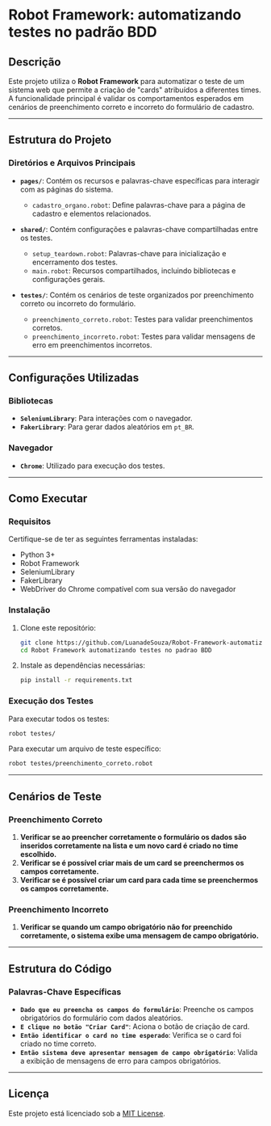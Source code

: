 # Robot Framework: automatizando testes no padrão BDD

## Descrição
Este projeto utiliza o **Robot Framework** para automatizar o teste de um sistema web que permite a criação de "cards" atribuídos a diferentes times. A funcionalidade principal é validar os comportamentos esperados em cenários de preenchimento correto e incorreto do formulário de cadastro.

---

## Estrutura do Projeto

### Diretórios e Arquivos Principais

- **`pages/`**: Contém os recursos e palavras-chave específicas para interagir com as páginas do sistema.
  - `cadastro_organo.robot`: Define palavras-chave para a página de cadastro e elementos relacionados.

- **`shared/`**: Contém configurações e palavras-chave compartilhadas entre os testes.
  - `setup_teardown.robot`: Palavras-chave para inicialização e encerramento dos testes.
  - `main.robot`: Recursos compartilhados, incluindo bibliotecas e configurações gerais.

- **`testes/`**: Contém os cenários de teste organizados por preenchimento correto ou incorreto do formulário.
  - `preenchimento_correto.robot`: Testes para validar preenchimentos corretos.
  - `preenchimento_incorreto.robot`: Testes para validar mensagens de erro em preenchimentos incorretos.

---

## Configurações Utilizadas

### Bibliotecas
- **`SeleniumLibrary`**: Para interações com o navegador.
- **`FakerLibrary`**: Para gerar dados aleatórios em `pt_BR`.

### Navegador
- **`Chrome`**: Utilizado para execução dos testes.

---

## Como Executar

### Requisitos
Certifique-se de ter as seguintes ferramentas instaladas:
- Python 3+
- Robot Framework
- SeleniumLibrary
- FakerLibrary
- WebDriver do Chrome compatível com sua versão do navegador

### Instalação
1. Clone este repositório:
   ```bash
   git clone https://github.com/LuanadeSouza/Robot-Framework-automatizando-testes-no-padrao-BDD
   cd Robot Framework automatizando testes no padrao BDD
   ```

2. Instale as dependências necessárias:
   ```bash
   pip install -r requirements.txt
   ```

### Execução dos Testes
Para executar todos os testes:
```bash
robot testes/
```

Para executar um arquivo de teste específico:
```bash
robot testes/preenchimento_correto.robot
```

---

## Cenários de Teste

### Preenchimento Correto
1. **Verificar se ao preencher corretamente o formulário os dados são inseridos corretamente na lista e um novo card é criado no time escolhido.**
2. **Verificar se é possível criar mais de um card se preenchermos os campos corretamente.**
3. **Verificar se é possível criar um card para cada time se preenchermos os campos corretamente.**

### Preenchimento Incorreto
1. **Verificar se quando um campo obrigatório não for preenchido corretamente, o sistema exibe uma mensagem de campo obrigatório.**

---

## Estrutura do Código

### Palavras-Chave Específicas
- **`Dado que eu preencha os campos do formulário`**: Preenche os campos obrigatórios do formulário com dados aleatórios.
- **`E clique no botão "Criar Card"`**: Aciona o botão de criação de card.
- **`Então identificar o card no time esperado`**: Verifica se o card foi criado no time correto.
- **`Então sistema deve apresentar mensagem de campo obrigatório`**: Valida a exibição de mensagens de erro para campos obrigatórios.

---

## Licença
Este projeto está licenciado sob a [MIT License](LICENSE).
